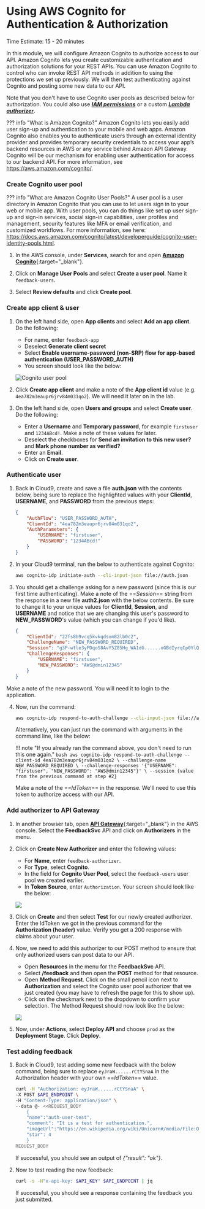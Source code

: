 # Using AWS Cognito for Authentication & Authorization
Time Estimate: 15 - 20 minutes  

In this module, we will configure Amazon Cognito to authorize access to our API. Amazon Cognito lets you create customizable authentication and authorization solutions for your REST APIs. You can use Amazon Cognito to control who can invoke REST API methods in addition to using the protections we set up previously. We will then test authenticating against Cognito and posting some new data to our API.

Note that you don't have to use Cognito user pools as described below for authorization. You could also use [***IAM permissions***](https://docs.aws.amazon.com/apigateway/latest/developerguide/permissions.html) or a custom [***Lambda authorizer***](https://docs.aws.amazon.com/apigateway/latest/developerguide/apigateway-use-lambda-authorizer.html).

??? info "What is Amazon Cognito?"
    Amazon Cognito lets you easily add user sign-up and authentication to your mobile and web apps. Amazon Cognito also enables you to authenticate users through an external identity provider and provides temporary security credentials to access your app’s backend resources in AWS or any service behind Amazon API Gateway. Cognito will be our mechanism for enabling user authentication for access to our backend API. For more information, see https://aws.amazon.com/cognito/. 

### Create Cognito user pool

??? info "What are Amazon Cognito User Pools?"
    A user pool is a user directory in Amazon Cognito that you can use to let users sign in to your web or mobile app. With user pools, you can do things like set up user sign-up and sign-in services, social sign-in capabilities, user profiles and management, security features like MFA or email verification, and customized workflows. For more information, see here: https://docs.aws.amazon.com/cognito/latest/developerguide/cognito-user-identity-pools.html.  

1. In the AWS console, under **Services**, search for and open [**Amazon Cognito**](https://console.aws.amazon.com/cognito/home "AWS Cognito"){:target="_blank"}.

2. Click on **Manage User Pools** and select **Create a user pool**. Name it
   ```feedback-users```.

3. Select **Review defaults** and click **Create pool**.

### Create app client & user

1. On the left hand side, open **App clients** and select **Add an app
   client**. Do the following:
    - For name, enter ```feedback-app```
    - Deselect **Generate client secret**
    - Select **Enable username-password (non-SRP) flow for app-based authentication (USER_PASSWORD_AUTH)**
    - You screen should look like the below:

    ![Cognito user pool](../screenshots/screen4.png)

2. Click **Create app client** and make a note of the **App client id** value
   (e.g. ```4ea782m3eaupr6jrv84m031qo2```). We will need it later on in the lab.

3. On the left hand side, open **Users and groups** and select **Create user**. Do the following:
    - Enter a **Username** and **Temporary password**, for example ```firstuser``` and ```1234ABcd!```. Make a note of these values for later.
    - Deselect the checkboxes for **Send an invitation to this new user?** and **Mark phone number as verified?**
    - Enter an **Email**.
    - Click on **Create user**.

### Authenticate user

1. Back in Cloud9, create and save a file __auth.json__ with the contents below, being sure to replace the highlighted values with your __ClientId__, __USERNAME__, and __PASSWORD__ from the previous steps:

    ```json hl_lines="3 5 6"
    {
        "AuthFlow": "USER_PASSWORD_AUTH",
        "ClientId": "4ea782m3eaupr6jrv84m031qo2",
        "AuthParameters": {
            "USERNAME": "firstuser",
            "PASSWORD": "1234ABcd!"
        }
    }
    ```

2. In your Cloud9 terminal, run the below to authenticate against Cognito:

    ```bash
    aws cognito-idp initiate-auth --cli-input-json file://auth.json
    ```

3. You should get a challenge asking for a new password (since this is our first time authenticating). Make a note of the ==*Session*== string from the response in a new file __auth2.json__ with the below contents. Be sure to change it to your unique values for __ClientId__, __Session__, and __USERNAME__ and notice that we are changing this user's password to **NEW_PASSWORD**'s value (which you can change if you'd like).

    ```json hl_lines="2 4 6"
    {
        "ClientId": "22fs8b9vcq5kvkqdsom82lb0c2",
        "ChallengeName": "NEW_PASSWORD_REQUIRED",
        "Session": "g3P-wtle3yPDqoS8AvY5Z85Hg_WA1dG......oGBdIyrqCp0YlQz_p1Iw",
        "ChallengeResponses": {
            "USERNAME": "firstuser",
            "NEW_PASSWORD": "AWS@dmin12345"
        }
    }
    ```
Make a note of the new password. You will need it to login to the application.

4. Now, run the command:

    ```bash
    aws cognito-idp respond-to-auth-challenge --cli-input-json file://auth2.json
    ```

    Alternatively, you can just run the command with arguments in the command line, like the below:

    !!! note "If you already ran the command above, you don't need to run this one again."
        ```bash
        aws cognito-idp respond-to-auth-challenge --client-id 4ea782m3eaupr6jrv84m031qo2 \
        --challenge-name NEW_PASSWORD_REQUIRED \
        --challenge-responses '{"USERNAME": "firstuser", "NEW_PASSWORD": "AWS@dmin12345"}' \
        --session {value from the previous command at step #2}
        ```

    Make a note of the ==*IdToken*== in the response. We'll need to use this token to authorize access with our API.

### Add authorizer to API Gateway

1. In another browser tab, open [**API Gateway**](https://console.aws.amazon.com/apigateway/home "API Gateway"){:target="_blank"} in the AWS console. Select the __FeedbackSvc__ API and click on **Authorizers** in the menu. 

2. Click on **Create New Authorizer** and enter the following values:
    - For **Name**, enter ```feedback-authorizer```.
    - For **Type**, select **Cognito**. 
    - In the field for **Cognito User Pool**, select the `feedback-users` user pool we created earlier. 
    - In **Token Source**, enter ```Authorization```. Your screen should look like the below:

    ![](../screenshots/screen7.PNG)

3. Click on **Create** and then select __Test__ for our newly created authorizer. Enter the IdToken we got in the previous command for the **Authorization (header)** value. Verify you get a 200 response with claims about your user.

4. Now, we need to add this authorizer to our POST method to ensure that only authorized users can post data to our API.
    - Open **Resources** in the menu for the **FeedbackSvc** API. 
    - Select **/feedback** and then open the **POST** method for that resource. 
    - Open **Method Request**. Click on the small pencil icon next to **Authorization** and select the Cognito user pool authorizer that we just created (you may have to refresh the page for this to show up). 
    - Click on the checkmark next to the dropdown to confirm your selection. The Method Request should now look like the below:
    
    ![](../screenshots/screen8.PNG)

5. Now, under **Actions**, select **Deploy API** and choose `prod` as the **Deployment Stage**. Click **Deploy**.

### Test adding feedback

1. Back in Cloud9, test adding some new feedback with the below command, being sure to replace ```eyJraW......rCtYSnaA``` in the Authorization header with your own ==*IdToken*== value.

    ```bash hl_lines="1"
    curl -H "Authorization: eyJraW......rCtYSnaA" \
    -X POST $API_ENDPOINT \
    -H "Content-Type: application/json" \
    --data @- <<REQUEST_BODY
        {  
        "name":"auth-user-test",
        "comment": "It is a test for authentication.",
        "imageUrl":"https://en.wikipedia.org/wiki/Unicorn#/media/File:Oftheunicorn.jpg",
        "star": 4
        }
    REQUEST_BODY
    ```
    If successful, you should see an output of _{"result": "ok"}_.

2. Now to test reading the new feedback:

    ```bash
    curl -s -H"x-api-key: $API_KEY" $API_ENDPOINT | jq
    ```

    If successful, you should see a response containing the feedback you just submitted.
